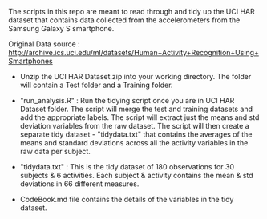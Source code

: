 The scripts in this repo are meant to read through and tidy up the UCI
HAR dataset that contains data collected from the accelerometers from
the Samsung Galaxy S smartphone.

Original Data source :
<http://archive.ics.uci.edu/ml/datasets/Human+Activity+Recognition+Using+Smartphones>

-   Unzip the UCI HAR Dataset.zip into your working directory. The
    folder will contain a Test folder and a Training folder.

-   "run\_analysis.R" : Run the tidying script once you are in UCI HAR
    Dataset folder. The script will merge the test and training datasets
    and add the appropriate labels. The script will extract just the
    means and std deviation variables from the raw dataset. The script
    will then create a separate tidy dataset - "tidydata.txt" that
    contains the averages of the means and standard deviations across
    all the activity variables in the raw data per subject.

-   "tidydata.txt" : This is the tidy dataset of 180 observations for 30
    subjects & 6 activities. Each subject & activity contains the mean &
    std deviations in 66 different measures.

-   CodeBook.md file contains the details of the variables in the tidy
    dataset.
